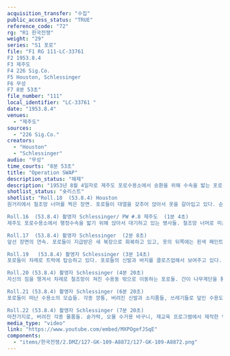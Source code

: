 ```yaml
---
acquisition_transfer: "수집"
public_access_status: "TRUE"
reference_code: "72"
rg: "R1 한국전쟁"
weight: "29"
series: "S1 포로"
file: "F1 RG 111-LC-33761 
F2 1953.8.4
F3 제주도
F4 226 Sig.Co.
F5 Houston, Schlessinger
F6 무성
F7 8분 53초"
file_number: "111"
local_identifier: "LC-33761 "
date: "1953.8.4"
venues: 
  - "제주도"
sources: 
  - "226 Sig.Co."
creators: 
  - "Houston"
  - "Schlessinger"
audio: "무성"
time_courts: "8분 53초"
title: "Operation SWAP"
description_status: "해제"
description: "1953년 8월 4일자로 제주도 포로수용소에서 송환을 위해 수속을 밟는 포로들의 모습을 담은 영상"
shotlist_status: "숏리스트"
shotlist: "Roll.18  (53.8.4) Houston
원거리에서 철조망 너머를 찍은 장면. 포로들이 대열을 갖추어 앉아서 옷을 갈아입고 있다. 순서를 기다리는 포로들은 벌거벗은 채로 앉아 있다. 미군 경비병들이 이를 지켜보며 감독하고 있다.

Roll.16  (53.8.4) 촬영자 Schlessinger/ PW #.8 제주도  (1분 4초)
제주도 포로수용소에서 행정수속을 밟기 위해 앉아서 대기하고 있는 병사들. 철조망 너머로 미군 병사들이 경계를 서고 있고, 병사들은 지급받은 새 양말을 신고 있다. 신발끝을 묶고 있는 포로들의 모습, 환복을 마치고 이동하는 포로들의 모습이 반복된다.

Roll.17  (53.8.4) 촬영자 Schlessinger  (2분 8초)
앞선 장면의 연속. 포로들이 지급받은 새 복장으로 화복하고 있고, 옷의 뒤쪽에는 흰색 페인트로 PW라는 글씨가 적혀 있다. 벨트를 매는 모습, 환복을 마치고 가마니를 든 채로 병사들이 이동한다. 포로 수송을 위한 트럭이 곧이어 들어오고, 나무로 만들어진 계단을 이용하여 포로들이 차례로 트럭에 탑승하고 있다.

Roll.19   (53.8.4) 촬영자 Schlessinger (3분 14초)
포로들이 차례로 트럭에 탑승하고 있다. 포로들의 신발과 바지를 클로즈업해서 보여주고 있다. 줄지어 앉은 포로들의 얼굴이 보인다.

Roll.20 (53.8.4) 촬영자 Schlessinger (4분 20초)  
자신의 짐을 챙겨서 차례로 철조망이 쳐진 수용동 밖으로 이동하는 포로들. 간이 나무계단을 통해 트럭에 차례로 탑승하고 있다. 자신의 소지품은 짚으로 만든 거적떼기에 말아서 가져가고, 트럭에 타기 전에 소지품 검사를 한번 더 받는 모습도 보인다. 포로들을 모두 태운 트럭은 차례로 출발하고, 미군 헌병 지프차량들이 뒤를 따른다. 철조망 너머로 줄지어 이동하는 차량 행렬들이 비추인다.

Roll.21 (53.8.4) 촬영자 Schlessinger (6분 20초)
포로들이 떠난 수용소의 모습들. 각종 깡통, 버려진 신발과 소지품들, 쓰레기들로 덮인 수용도의 모습 등이 을씨년스럽다. 

Roll.22 (53.8.4) 촬영자 Schlessinger (7분 20초)
마찬가지로, 버려진 각종 물품들. 숟가락, 오물 수거용 바구니, 재교육 프로그램에서 제작한 악기, 흰 천조각 등등의 모습들.   "
media_type: "video"
link: "https://www.youtube.com/embed/MXPOgefJSqE"
components: 
  - "items/한국전쟁/2.DMZ/127-GK-109-A8872/127-GK-109-A8872.png"
---
```

